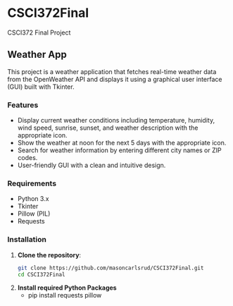 # CSCI372Final
CSCI372 Final Project

## Weather App

This project is a weather application that fetches real-time weather data from the OpenWeather API and displays it using a graphical user interface (GUI) built with Tkinter.

### Features
- Display current weather conditions including temperature, humidity, wind speed, sunrise, sunset, and weather description with the appropriate icon.
- Show the weather at noon for the next 5 days with the appropriate icon.
- Search for weather information by entering different city names or ZIP codes.
- User-friendly GUI with a clean and intuitive design.

### Requirements
- Python 3.x
- Tkinter
- Pillow (PIL)
- Requests

### Installation
1. **Clone the repository**:
   ```sh
   git clone https://github.com/masoncarlsrud/CSCI372Final.git
   cd CSCI372Final
2. **Install required Python Packages**
    - pip install requests pillow